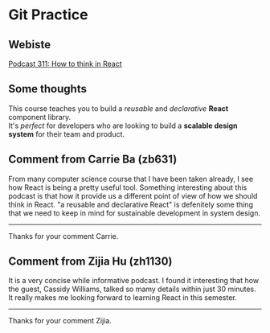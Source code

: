 # Git Practice
## Webiste

[Podcast 311: How to think in React](https://stackoverflow.blog/2021/02/09/podcast-311-how-to-think-in-react/)  

## Some thoughts
This course teaches you to build a *reusable* and *declarative* **React** component library.  
It's *perfect* for developers who are looking to build a **scalable design system** for their team and product.

## Comment from Carrie Ba (zb631) 
From many computer science course that I have been taken already, I see how React is being a pretty useful tool. Something interesting about this podcast is that how it provide us a different point of view of how we should think in React. "a reusable and declarative React" is defenitely some thing that we need to keep in mind for sustainable development in system design.

***
Thanks for your comment Carrie.


## Comment from Zijia Hu (zh1130) 
It is a very concise while informative podcast. I found it interesting that how the guest, Cassidy Williams, talked so mamy details within just 30 minutes. It really makes me looking forward to learning React in this semester.

***
Thanks for your comment Zijia.

